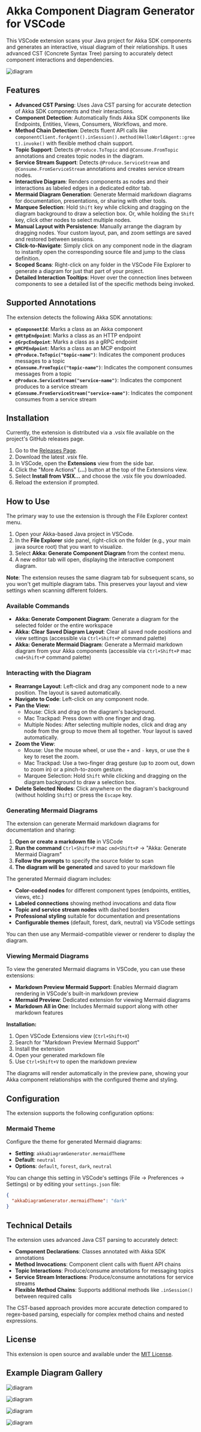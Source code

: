 # **Akka Component Diagram Generator for VSCode**

This VSCode extension scans your Java project for Akka SDK components and generates an interactive, visual diagram of their relationships. It uses advanced CST (Concrete Syntax Tree) parsing to accurately detect component interactions and dependencies.

![diagram](example-component-diagram.png)

## **Features**

* **Advanced CST Parsing**: Uses Java CST parsing for accurate detection of Akka SDK components and their interactions.
* **Component Detection**: Automatically finds Akka SDK components like Endpoints, Entities, Views, Consumers, Workflows, and more.
* **Method Chain Detection**: Detects fluent API calls like `componentClient.forAgent().inSession().method(HelloWorldAgent::greet).invoke()` with flexible method chain support.
* **Topic Support**: Detects `@Produce.ToTopic` and `@Consume.FromTopic` annotations and creates topic nodes in the diagram.
* **Service Stream Support**: Detects `@Produce.ServiceStream` and `@Consume.FromServiceStream` annotations and creates service stream nodes.
* **Interactive Diagram**: Renders components as nodes and their interactions as labeled edges in a dedicated editor tab.
* **Mermaid Diagram Generation**: Generate Mermaid markdown diagrams for documentation, presentations, or sharing with other tools.
* **Marquee Selection**: Hold `Shift` key while clicking and dragging on the diagram background to draw a selection box. Or, while holding the `Shift` key, click other nodes to select multiple nodes.
* **Manual Layout with Persistence**: Manually arrange the diagram by dragging nodes. Your custom layout, pan, and zoom settings are saved and restored between sessions.
* **Click-to-Navigate**: Simply click on any component node in the diagram to instantly open the corresponding source file and jump to the class definition.
* **Scoped Scans**: Right-click on any folder in the VSCode File Explorer to generate a diagram for just that part of your project.
* **Detailed Interaction Tooltips**: Hover over the connection lines between components to see a detailed list of the specific methods being invoked.

## **Supported Annotations**

The extension detects the following Akka SDK annotations:

* **`@ComponentId`**: Marks a class as an Akka component
* **`@HttpEndpoint`**: Marks a class as an HTTP endpoint
* **`@GrpcEndpoint`**: Marks a class as a gRPC endpoint
* **`@MCPEndpoint`**: Marks a class as an MCP endpoint
* **`@Produce.ToTopic("topic-name")`**: Indicates the component produces messages to a topic
* **`@Consume.FromTopic("topic-name")`**: Indicates the component consumes messages from a topic
* **`@Produce.ServiceStream("service-name")`**: Indicates the component produces to a service stream
* **`@Consume.FromServiceStream("service-name")`**: Indicates the component consumes from a service stream

## **Installation**

Currently, the extension is distributed via a .vsix file available on the project's GitHub releases page.

1. Go to the [Releases Page](https://github.com/mckeeh3/akka-component-diagram-vscode-extension/releases).
2. Download the latest .vsix file.
3. In VSCode, open the **Extensions** view from the side bar.
4. Click the "More Actions" (**...**) button at the top of the Extensions view.
5. Select **Install from VSIX...** and choose the .vsix file you downloaded.
6. Reload the extension if prompted.

## **How to Use**

The primary way to use the extension is through the File Explorer context menu.

1. Open your Akka-based Java project in VSCode.
2. In the **File Explorer** side panel, right-click on the folder (e.g., your main java source root) that you want to visualize.
3. Select **Akka: Generate Component Diagram** from the context menu.
4. A new editor tab will open, displaying the interactive component diagram.

**Note**: The extension reuses the same diagram tab for subsequent scans, so you won't get multiple diagram tabs. This preserves your layout and view settings when scanning different folders.

### **Available Commands**

* **Akka: Generate Component Diagram**: Generate a diagram for the selected folder or the entire workspace
* **Akka: Clear Saved Diagram Layout**: Clear all saved node positions and view settings (accessible via `Ctrl+Shift+P` command palette)
* **Akka: Generate Mermaid Diagram**: Generate a Mermaid markdown diagram from your Akka components (accessible via `Ctrl+Shift+P` mac `cmd+Shift+P` command palette)

### **Interacting with the Diagram**

* **Rearrange Layout**: Left-click and drag any component node to a new position. The layout is saved automatically.
* **Navigate to Code**: Left-click on any component node.
* **Pan the View**:
  * Mouse: Click and drag on the diagram's background.
  * Mac Trackpad: Press down with one finger and drag.
  * Multiple Nodes: After selecting multiple nodes, click and drag any node from the group to move them all together. Your layout is saved automatically.
* **Zoom the View**:
  * Mouse: Use the mouse wheel, or use the `+` and `-` keys, or use the `0` key to reset the zoom.
  * Mac Trackpad: Use a two-finger drag gesture (up to zoom out, down to zoom in) or a pinch-to-zoom gesture.
  * Marquee Selection: Hold `Shift` while clicking and dragging on the diagram background to draw a selection box.
* **Delete Selected Nodes**: Click anywhere on the diagram's background (without holding `Shift`) or press the `Escape` key.

### **Generating Mermaid Diagrams**

The extension can generate Mermaid markdown diagrams for documentation and sharing:

1. **Open or create a markdown file** in VSCode
2. **Run the command** `Ctrl+Shift+P` mac `cmd+Shift+P` → "Akka: Generate Mermaid Diagram"
3. **Follow the prompts** to specify the source folder to scan
4. **The diagram will be generated** and saved to your markdown file

The generated Mermaid diagram includes:

* **Color-coded nodes** for different component types (endpoints, entities, views, etc.)
* **Labeled connections** showing method invocations and data flow
* **Topic and service stream nodes** with dashed borders
* **Professional styling** suitable for documentation and presentations
* **Configurable themes** (default, forest, dark, neutral) via VSCode settings

You can then use any Mermaid-compatible viewer or renderer to display the diagram.

### **Viewing Mermaid Diagrams**

To view the generated Mermaid diagrams in VSCode, you can use these extensions:

* **Markdown Preview Mermaid Support**: Enables Mermaid diagram rendering in VSCode's built-in markdown preview
* **Mermaid Preview**: Dedicated extension for viewing Mermaid diagrams
* **Markdown All in One**: Includes Mermaid support along with other markdown features

**Installation:**
1. Open VSCode Extensions view (`Ctrl+Shift+X`)
2. Search for "Markdown Preview Mermaid Support"
3. Install the extension
4. Open your generated markdown file
5. Use `Ctrl+Shift+V` to open the markdown preview

The diagrams will render automatically in the preview pane, showing your Akka component relationships with the configured theme and styling.



## **Configuration**

The extension supports the following configuration options:

### **Mermaid Theme**

Configure the theme for generated Mermaid diagrams:

- **Setting**: `akkaDiagramGenerator.mermaidTheme`
- **Default**: `neutral`
- **Options**: `default`, `forest`, `dark`, `neutral`

You can change this setting in VSCode's settings (File → Preferences → Settings) or by editing your `settings.json` file:

```json
{
  "akkaDiagramGenerator.mermaidTheme": "dark"
}
```

## **Technical Details**

The extension uses advanced Java CST parsing to accurately detect:

* **Component Declarations**: Classes annotated with Akka SDK annotations
* **Method Invocations**: Component client calls with fluent API chains
* **Topic Interactions**: Produce/consume annotations for messaging topics
* **Service Stream Interactions**: Produce/consume annotations for service streams
* **Flexible Method Chains**: Supports additional methods like `.inSession()` between required calls

The CST-based approach provides more accurate detection compared to regex-based parsing, especially for complex method chains and nested expressions.

## **License**

This extension is open source and available under the [MIT License](http://docs.google.com/LICENSE.md).

## Example Diagram Gallery

![diagram](example-component-diagram-1.png)

![diagram](example-component-diagram-2.png)

![diagram](example-component-diagram-3.png)

![diagram](example-component-diagram-4.png)
